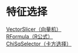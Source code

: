 # 特征选择
[VectorSlicer（向量机）](http://www.sydneyu.com/?p=1136#1_VectorSlicer)  
[RFormula（R公式）](http://www.sydneyu.com/?p=1136#2_RFormulaR)  
[ChiSqSelector（卡方选择）](http://www.sydneyu.com/?p=1136#3_ChiSqSelector)  

